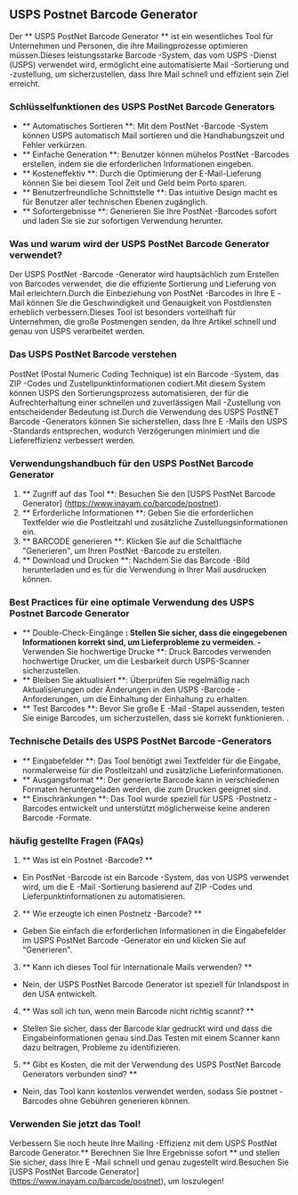 ## USPS Postnet Barcode Generator

Der ** USPS PostNet Barcode Generator ** ist ein wesentliches Tool für Unternehmen und Personen, die ihre Mailingprozesse optimieren müssen.Dieses leistungsstarke Barcode -System, das vom USPS -Dienst (USPS) verwendet wird, ermöglicht eine automatisierte Mail -Sortierung und -zustellung, um sicherzustellen, dass Ihre Mail schnell und effizient sein Ziel erreicht.

### Schlüsselfunktionen des USPS PostNet Barcode Generators

- ** Automatisches Sortieren **: Mit dem PostNet -Barcode -System können USPS automatisch Mail sortieren und die Handhabungszeit und Fehler verkürzen.
- ** Einfache Generation **: Benutzer können mühelos PostNet -Barcodes erstellen, indem sie die erforderlichen Informationen eingeben.
- ** Kosteneffektiv **: Durch die Optimierung der E-Mail-Lieferung können Sie bei diesem Tool Zeit und Geld beim Porto sparen.
- ** Benutzerfreundliche Schnittstelle **: Das intuitive Design macht es für Benutzer aller technischen Ebenen zugänglich.
- ** Sofortergebnisse **: Generieren Sie Ihre PostNet -Barcodes sofort und laden Sie sie zur sofortigen Verwendung herunter.

### Was und warum wird der USPS PostNet Barcode Generator verwendet?

Der USPS PostNet -Barcode -Generator wird hauptsächlich zum Erstellen von Barcodes verwendet, die die effiziente Sortierung und Lieferung von Mail erleichtern.Durch die Einbeziehung von PostNet -Barcodes in Ihre E -Mail können Sie die Geschwindigkeit und Genauigkeit von Postdiensten erheblich verbessern.Dieses Tool ist besonders vorteilhaft für Unternehmen, die große Postmengen senden, da Ihre Artikel schnell und genau von USPS verarbeitet werden.

### Das USPS PostNet Barcode verstehen

PostNet (Postal Numeric Coding Technique) ist ein Barcode -System, das ZIP -Codes und Zustellpunktinformationen codiert.Mit diesem System können USPS den Sortierungsprozess automatisieren, der für die Aufrechterhaltung einer schnellen und zuverlässigen Mail -Zustellung von entscheidender Bedeutung ist.Durch die Verwendung des USPS PostNET Barcode -Generators können Sie sicherstellen, dass Ihre E -Mails den USPS -Standards entsprechen, wodurch Verzögerungen minimiert und die Liefereffizienz verbessert werden.

### Verwendungshandbuch für den USPS PostNet Barcode Generator

1. ** Zugriff auf das Tool **: Besuchen Sie den [USPS PostNet Barcode Generator] (https://www.inayam.co/barcode/postnet).
2. ** Erforderliche Informationen **: Geben Sie die erforderlichen Textfelder wie die Postleitzahl und zusätzliche Zustellungsinformationen ein.
3. ** BARCODE generieren **: Klicken Sie auf die Schaltfläche "Generieren", um Ihren PostNet -Barcode zu erstellen.
4. ** Download und Drucken **: Nachdem Sie das Barcode -Bild herunterladen und es für die Verwendung in Ihrer Mail ausdrucken können.

### Best Practices für eine optimale Verwendung des USPS Postnet Barcode Generator

- ** Double-Check-Eingänge **: Stellen Sie sicher, dass die eingegebenen Informationen korrekt sind, um Lieferprobleme zu vermeiden.
-** Verwenden Sie hochwertige Drucke **: Druck Barcodes verwenden hochwertige Drucker, um die Lesbarkeit durch USPS-Scanner sicherzustellen.
- ** Bleiben Sie aktualisiert **: Überprüfen Sie regelmäßig nach Aktualisierungen oder Änderungen in den USPS -Barcode -Anforderungen, um die Einhaltung der Einhaltung zu erhalten.
- ** Test Barcodes **: Bevor Sie große E -Mail -Stapel aussenden, testen Sie einige Barcodes, um sicherzustellen, dass sie korrekt funktionieren.
.

### Technische Details des USPS PostNet Barcode -Generators

- ** Eingabefelder **: Das Tool benötigt zwei Textfelder für die Eingabe, normalerweise für die Postleitzahl und zusätzliche Lieferinformationen.
- ** Ausgangsformat **: Der generierte Barcode kann in verschiedenen Formaten heruntergeladen werden, die zum Drucken geeignet sind.
- ** Einschränkungen **: Das Tool wurde speziell für USPS -Postnetz -Barcodes entwickelt und unterstützt möglicherweise keine anderen Barcode -Formate.

### häufig gestellte Fragen (FAQs)

1. ** Was ist ein Postnet -Barcode? **
- Ein PostNet -Barcode ist ein Barcode -System, das von USPS verwendet wird, um die E -Mail -Sortierung basierend auf ZIP -Codes und Lieferpunktinformationen zu automatisieren.

2. ** Wie erzeugte ich einen Postnetz -Barcode? **
- Geben Sie einfach die erforderlichen Informationen in die Eingabefelder im USPS PostNet Barcode -Generator ein und klicken Sie auf "Generieren".

3. ** Kann ich dieses Tool für internationale Mails verwenden? **
- Nein, der USPS PostNet Barcode Generator ist speziell für Inlandspost in den USA entwickelt.

4. ** Was soll ich tun, wenn mein Barcode nicht richtig scannt? **
- Stellen Sie sicher, dass der Barcode klar gedruckt wird und dass die Eingabeinformationen genau sind.Das Testen mit einem Scanner kann dazu beitragen, Probleme zu identifizieren.

5. ** Gibt es Kosten, die mit der Verwendung des USPS PostNet Barcode Generators verbunden sind? **
- Nein, das Tool kann kostenlos verwendet werden, sodass Sie postnet -Barcodes ohne Gebühren generieren können.

### Verwenden Sie jetzt das Tool!

Verbessern Sie noch heute Ihre Mailing -Effizienz mit dem USPS PostNet Barcode Generator.** Berechnen Sie Ihre Ergebnisse sofort ** und stellen Sie sicher, dass Ihre E -Mail schnell und genau zugestellt wird.Besuchen Sie [USPS PostNet Barcode Generator] (https://www.inayam.co/barcode/postnet), um loszulegen!